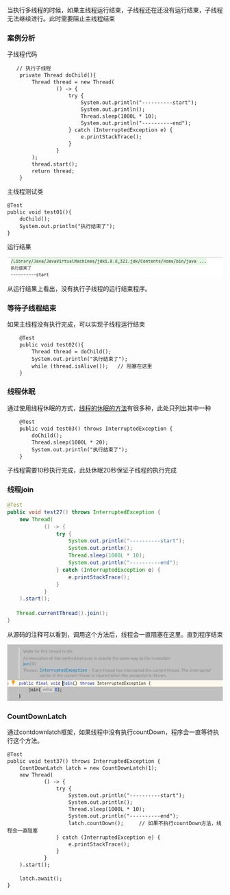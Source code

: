 

当执行多线程的时候，如果主线程运行结束，子线程还在还没有运行结束，子线程无法继续进行。此时需要阻止主线程结束

### 案例分析

子线程代码

```
   // 执行子线程
    private Thread doChild(){
        Thread thread = new Thread(
                () -> {
                    try {
                        System.out.println("----------start");
                        System.out.println();
                        Thread.sleep(1000L * 10);
                        System.out.println("----------end");
                    } catch (InterruptedException e) {
                        e.printStackTrace();
                    }
                }
        );
        thread.start();
        return thread;
    }
```

主线程测试类

```
@Test
public void test01(){
    doChild();
    System.out.println("执行结束了");
}
```

运行结果

![](large/e6c9d24ely1h1f569gbcej20iu01r749.jpg)

从运行结果上看出，没有执行子线程的运行结束程序。

### 等待子线程结束

如果主线程没有执行完成，可以实现子线程运行结束

```
    @Test
    public void test02(){
        Thread thread = doChild();
        System.out.println("执行结束了");
        while (thread.isAlive());   // 阻塞在这里
    }
```

### 线程休眠

通过使用线程休眠的方式，[线程的休眠的方法](java/并发编程/04线程休眠的5中方法.md)有很多种，此处只列出其中一种


```
    @Test
    public void test03() throws InterruptedException {
        doChild();
        Thread.sleep(1000L * 20);
        System.out.println("执行结束了");
    }
```

子线程需要10秒执行完成，此处休眠20秒保证子线程的执行完成

### 线程join

```Java
@Test
public void test27() throws InterruptedException {
    new Thread(
            () -> {
                try {
                    System.out.println("----------start");
                    System.out.println();
                    Thread.sleep(1000L * 10);
                    System.out.println("----------end");
                } catch (InterruptedException e) {
                    e.printStackTrace();
                }
            }
    ).start();

   Thread.currentThread().join();
}
```

从源码的注释可以看到，调用这个方法后，线程会一直阻塞在这里。直到程序结束

![](large/e6c9d24ely1h1f5lkpvsxj20jm055dg5.jpg)

### CountDownLatch

通过contdownlatch框架，如果线程中没有执行countDown，程序会一直等待执行这个方法。

```
@Test
public void test37() throws InterruptedException {
    CountDownLatch latch = new CountDownLatch(1);
    new Thread(
            () -> {
                try {
                    System.out.println("----------start");
                    System.out.println();
                    Thread.sleep(1000L * 10);
                    System.out.println("----------end");
                    latch.countDown();     // 如果不执行countDown方法，线程会一直阻塞
                } catch (InterruptedException e) {
                    e.printStackTrace();
                }
            }
    ).start();

    latch.await();
}
```

